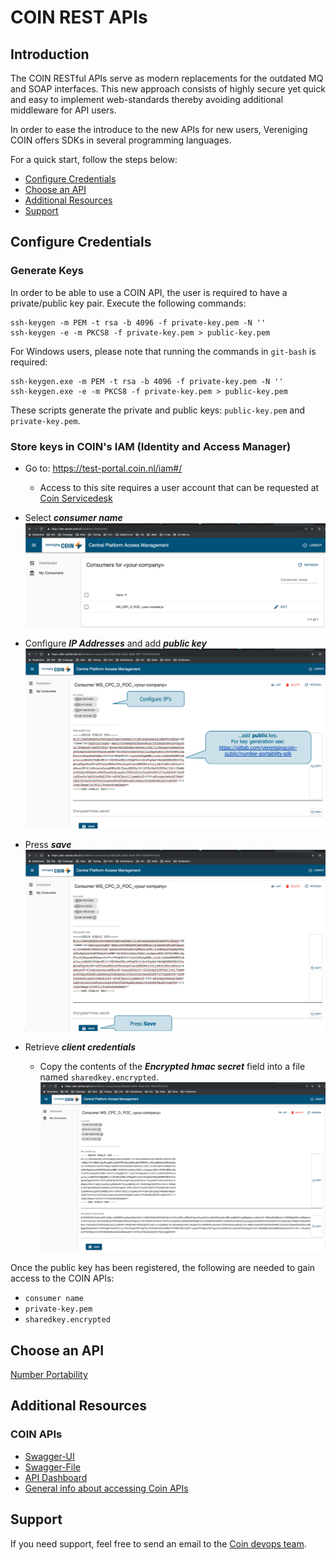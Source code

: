 # COIN REST APIs

## Introduction

The COIN RESTful APIs serve as modern replacements for the outdated MQ and SOAP interfaces.
This new approach consists of highly secure yet quick and easy to implement web-standards thereby avoiding additional middleware for API users. 

In order to ease the introduce to the new APIs for new users, Vereniging COIN offers SDKs in several programming languages. 

For a quick start, follow the steps below:

* [Configure Credentials](#configure-credentials)
* [Choose an API](#choose-an-api)
* [Additional Resources](#additional-resources)
* [Support](#support)


## Configure Credentials

### Generate Keys

In order to be able to use a COIN API, the user is required to have a private/public key pair. Execute the following commands:
```
ssh-keygen -m PEM -t rsa -b 4096 -f private-key.pem -N '' 
ssh-keygen -e -m PKCS8 -f private-key.pem > public-key.pem
```

For Windows users, please note that running the commands in `git-bash` is required:
```
ssh-keygen.exe -m PEM -t rsa -b 4096 -f private-key.pem -N ''
ssh-keygen.exe -e -m PKCS8 -f private-key.pem > public-key.pem
```

These scripts generate the private and public keys: `public-key.pem` and `private-key.pem`.

### Store keys in COIN's IAM (Identity and Access Manager)

- Go to: https://test-portal.coin.nl/iam#/
    - Access to this site requires a user account that can be requested at [Coin Servicedesk](mailto:servicedesk@coin.nl)

- Select ***consumer name***
![alt text](./img/coin_iam_select_consumer.png "Select Consumer")

- Configure ***IP Addresses*** and add ***public key***
![alt text](./img/coin_iam_add_public_key.png "Configure IPs and public key")

- Press ***save***
![alt text](./img/coin_iam_save.png "Save")

- Retrieve ***client credentials***
    - Copy the contents of the ***Encrypted hmac secret*** field into a file named `sharedkey.encrypted`.
![alt text](./img/coin_iam_all_credentials.png "Retrieve Client Credentials")
 
Once the public key has been registered, the following are needed to gain access to the COIN APIs:
- `consumer name`
- `private-key.pem`
- `sharedkey.encrypted`

## Choose an API

[Number Portability](number-portability-sdk/README.md)

## Additional Resources

### COIN APIs
- [Swagger-UI](https://test-api.coin.nl/docs)
- [Swagger-File](https://test-api.coin.nl/docs/number-portability/v1/swagger.json)
- [API Dashboard](https://test-portal.coin.nl/apis)
- [General info about accessing Coin APIs](https://gitlab.com/verenigingcoin-public/cpc-client)

## Support
If you need support, feel free to send an email to the [Coin devops team](mailto:devops@coin.nl).
